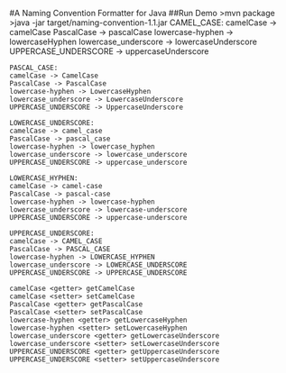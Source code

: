 #A Naming Convention Formatter for Java
##Run Demo
    >mvn package
    >java -jar target/naming-convention-1.1.jar
    CAMEL_CASE:
    camelCase -> camelCase
    PascalCase -> pascalCase
    lowercase-hyphen -> lowercaseHyphen
    lowercase_underscore -> lowercaseUnderscore
    UPPERCASE_UNDERSCORE -> uppercaseUnderscore

    PASCAL_CASE:
    camelCase -> CamelCase
    PascalCase -> PascalCase
    lowercase-hyphen -> LowercaseHyphen
    lowercase_underscore -> LowercaseUnderscore
    UPPERCASE_UNDERSCORE -> UppercaseUnderscore

    LOWERCASE_UNDERSCORE:
    camelCase -> camel_case
    PascalCase -> pascal_case
    lowercase-hyphen -> lowercase_hyphen
    lowercase_underscore -> lowercase_underscore
    UPPERCASE_UNDERSCORE -> uppercase_underscore

    LOWERCASE_HYPHEN:
    camelCase -> camel-case
    PascalCase -> pascal-case
    lowercase-hyphen -> lowercase-hyphen
    lowercase_underscore -> lowercase-underscore
    UPPERCASE_UNDERSCORE -> uppercase-underscore

    UPPERCASE_UNDERSCORE:
    camelCase -> CAMEL_CASE
    PascalCase -> PASCAL_CASE
    lowercase-hyphen -> LOWERCASE_HYPHEN
    lowercase_underscore -> LOWERCASE_UNDERSCORE
    UPPERCASE_UNDERSCORE -> UPPERCASE_UNDERSCORE

    camelCase <getter> getCamelCase
    camelCase <setter> setCamelCase
    PascalCase <getter> getPascalCase
    PascalCase <setter> setPascalCase
    lowercase-hyphen <getter> getLowercaseHyphen
    lowercase-hyphen <setter> setLowercaseHyphen
    lowercase_underscore <getter> getLowercaseUnderscore
    lowercase_underscore <setter> setLowercaseUnderscore
    UPPERCASE_UNDERSCORE <getter> getUppercaseUnderscore
    UPPERCASE_UNDERSCORE <setter> setUppercaseUnderscore
